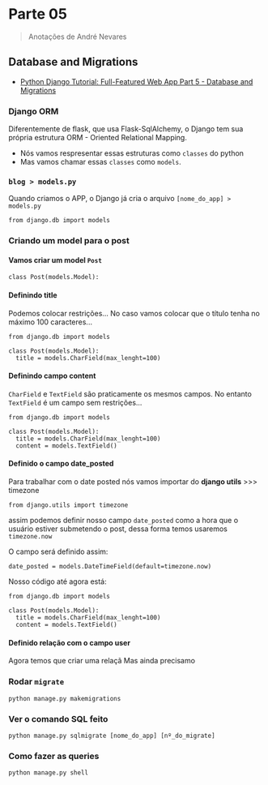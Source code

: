 # Parte 05
> Anotações de André Nevares

## Database and Migrations
- [Python Django Tutorial: Full-Featured Web App Part 5 - Database and Migrations](https://youtu.be/aHC3uTkT9r8)

### Django ORM
Diferentemente de flask, que usa Flask-SqlAlchemy, o Django tem sua própria estrutura ORM - Oriented Relational Mapping.

- Nós vamos respresentar essas estruturas como ```classes``` do python
- Mas vamos chamar essas ```classes``` como ```models```.

### ```blog > models.py```
Quando criamos o APP, o Django já cria o arquivo ```[nome_do_app] > models.py```
```
from django.db import models
```


### Criando um model para o post

#### Vamos criar um model ```Post```
```
class Post(models.Model):
```

#### Definindo title
Podemos colocar restrições... No caso vamos colocar que o título tenha no máximo 100 caracteres...
```
from django.db import models

class Post(models.Model):
  title = models.CharField(max_lenght=100)
```

#### Definindo campo content 
```CharField``` e ```TextField``` são praticamente os mesmos campos.  No entanto ```TextField``` é um campo sem restrições...

```
from django.db import models

class Post(models.Model):
  title = models.CharField(max_lenght=100)
  content = models.TextField()
```
#### Definido o campo date_posted
Para trabalhar com o date posted nós vamos importar do __django utils__ >>> timezone

```
from django.utils import timezone
```

assim podemos definir nosso campo ```date_posted``` como a hora que o usuário estiver submetendo o post, dessa forma temos usaremos ```timezone.now```

O campo será definido assim:

```
date_posted = models.DateTimeField(default=timezone.now)
```

Nosso código até agora está:
```
from django.db import models

class Post(models.Model):
  title = models.CharField(max_lenght=100)
  content = models.TextField()
```
#### Definido relação com o campo user

Agora temos que criar uma relaçã
Mas ainda precisamo


### Rodar ```migrate```

```
python manage.py makemigrations
```

### Ver o comando SQL feito 

```python manage.py sqlmigrate [nome_do_app] [nº_do_migrate]```

### Como fazer as queries

```python manage.py shell```
